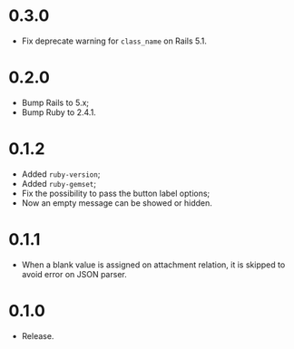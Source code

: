 # 0.3.0

- Fix deprecate warning for `class_name` on Rails 5.1.

# 0.2.0

- Bump Rails to 5.x;
- Bump Ruby to 2.4.1.

# 0.1.2

- Added `ruby-version`;
- Added `ruby-gemset`;
- Fix the possibility to pass the button label options;
- Now an empty message can be showed or hidden.

# 0.1.1

- When a blank value is assigned on attachment relation, it is skipped to avoid error on JSON parser.

# 0.1.0

- Release.
